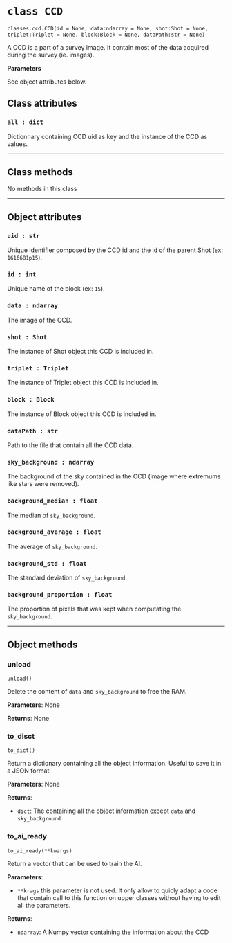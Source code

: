 # `class CCD`

`classes.ccd.CCD(id = None, data:ndarray = None, shot:Shot = None, triplet:Triplet = None, block:Block = None, dataPath:str = None)`

A CCD is a part of a survey image. It contain most of the data acquired during the survey (ie. images).

**Parameters**

See object attributes below.

## Class attributes

### `all : dict`
Dictionnary containing CCD uid as key and the instance of the CCD as values.

---

## Class methods

No methods in this class

---

## Object attributes

### `uid : str`
Unique identifier composed by the CCD id and the id of the parent Shot (ex: `1616681p15`).
### `id : int`
Unique name of the block (ex: `15`).
### `data : ndarray`
The image of the CCD.
### `shot : Shot`
The instance of Shot object this CCD is included in.
### `triplet : Triplet`
The instance of Triplet object this CCD is included in.
### `block : Block`
The instance of Block object this CCD is included in.
### `dataPath : str`
Path to the file that contain all the CCD data.
### `sky_background : ndarray`
The background of the sky contained in the CCD (image where extremums like stars were removed).
### `background_median : float`
The median of `sky_background`.
### `background_average : float`
The average of `sky_background`.
### `background_std : float`
The standard deviation of `sky_background`.
### `background_proportion : float`
The proportion of pixels that was kept when computating the `sky_background`.

---

## Object methods

### unload

`unload()`

Delete the content of `data` and `sky_background` to free the RAM.

**Parameters**: None

**Returns**: None

### to_disct

`to_dict()`

Return a dictionary containing all the object information. Useful to save it in a JSON format.

**Parameters**: None

**Returns**:

- `dict`: The containing all the object information except `data` and `sky_background`

### to_ai_ready

`to_ai_ready(**kwargs)`

Return a vector that can be used to train the AI.

**Parameters**:

- `**krags` this parameter is not used. It only allow to quicly adapt a code that contain call to this function on upper classes without having to edit all the parameters.

**Returns**:

- `ndarray`: A Numpy vector containing the information about the CCD
